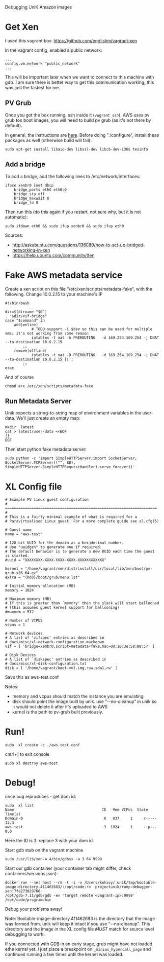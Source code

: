 Debugging UniK Amazon images
# Get Xen

I used this vagrant box: https://github.com/englishm/vagrant-xen

In the vagrant config, enabled a public network:
```
...
config.vm.network "public_network"
...

```

This will be important later when we want to connect to this machine with gdb.
I am sure there is better way to get this communication working, this was just the fastest for me.

## PV Grub
Once you got the box running, ssh inside it (```vagrant ssh```). 
AWS uses pv grub too boot images, you will need to build pv grub (as it's not there by default).

In general, the instructions are [here](http://wiki.xen.org/wiki/PvGrub
). Before doing "./configure", install these packages as well (otherwise build will fail):

```
sudo apt-get install libaio-dev libssl-dev libc6-dev-i386 texinfo
```

## Add a bridge

To add a bridge, add the following lines to /etc/network/interfaces:
```
iface xenbr0 inet dhcp
    bridge_ports eth0 eth0:0
    bridge_stp off
    bridge_maxwait 0
    bridge_fd 0
```

Then run this (do this again if you restart, not sure why, but it is not automatic):

```
sudo ifdown eth0 && sudo ifup xenbr0 && sudo ifup eth0
```

Sources:
- http://askubuntu.com/questions/136089/how-to-set-up-bridged-networking-in-xen
- https://help.ubuntu.com/community/Xen



# Fake AWS metadata service

Create a xen script on this file "/etc/xen/scripts/metadata-fake", with the following. 
Change 10.0.2.15 to your machine's IP

```
#!/bin/bash

dir=$(dirname "$0")
. "$dir/vif-bridge"
case "$command" in
    add|online) 
            # TODO support -i $dev so this can be used for multiple vms; it's not working from some reason
            iptables -t nat -A PREROUTING   -d 169.254.169.254 -j DNAT --to-destination 10.0.2.15 
        ;;
    remove|offline)
            iptables -t nat -D PREROUTING   -d 169.254.169.254 -j DNAT --to-destination 10.0.2.15 || : 
        ;;
esac
```

And of course

```chmod a+x /etc/xen/scripts/metadata-fake```

## Run Metadata Server

Unik expects a string-to-string map of environment variables in the user-data.
We'll just create an empty map:

```
mkdir  latest
cat > latest/user-data <<EOF
{}
EOF
```

Then start python fake metadata server:
```
sudo python -c 'import SimpleHTTPServer;import SocketServer; SocketServer.TCPServer(("", 80), SimpleHTTPServer.SimpleHTTPRequestHandler).serve_forever()'
```

# XL Config file


```
# Example PV Linux guest configuration
# =====================================================================
#
# This is a fairly minimal example of what is required for a
# Paravirtualised Linux guest. For a more complete guide see xl.cfg(5)

# Guest name
name = "aws-test"

# 128-bit UUID for the domain as a hexadecimal number.
# Use "uuidgen" to generate one if required.
# The default behavior is to generate a new UUID each time the guest is started.
#uuid = "XXXXXXXX-XXXX-XXXX-XXXX-XXXXXXXXXXXX"

kernel = "/home/vagrant/xen/dist/install/usr/local/lib/xen/boot/pv-grub-x86_64.gz"
extra = "(hd0)/boot/grub/menu.lst"

# Initial memory allocation (MB)
memory = 1024

# Maximum memory (MB)
# If this is greater than `memory' then the slack will start ballooned
# (this assumes guest kernel support for ballooning)
#maxmem = 512

# Number of VCPUS
vcpus = 1

# Network devices
# A list of 'vifspec' entries as described in
# docs/misc/xl-network-configuration.markdown
vif = [ 'bridge=xenbr0,script=metadata-fake,mac=00:16:3e:58:88:57' ]

# Disk Devices
# A list of `diskspec' entries as described in
# docs/misc/xl-disk-configuration.txt
disk = [ '/home/vagrant/boot-vol.img,raw,sda1,rw' ]
```

Save this as aws-test.conf

Notes:
- memory and vcpus should match the instance you are emulating
- disk should point the image built by unik. use "--no-cleanup" in unik so it would not delete it after it's uploaded to AWS
- kernel is the path to pv-grub built previously.

# Run! 

```
sudo  xl create -c ./aws-test.conf
```

cntrl+] to exit console

```
sudo xl destroy aws-test
```

# Debug! 
once bug reproduces - get dom id:

```
sudo  xl list
Name                                        ID   Mem VCPUs	State	Time(s)
Domain-0                                     0   837     1     r-----      12.3
aws-test                                     3  1024     1     --p---       0.0
```

Here the ID is 3. replace 3 with your dom id.

Start gdb stub on the vagrant machine
```
sudo /usr/lib/xen-4.4/bin/gdbsx -a 3 64 9999
```

Start our gdb container (your container tab might differ, check containers/versions.json):
```
docker run --net host --rm -t -i -v /Users/kohavy/.unik/tmp/bootable-image-directory.411462683/:/opt/code:ro  projectunik/rump-debugger-xen:7fa273029766
/opt/gdb-7.11/gdb/gdb -ex 'target remote <vagrant-ip>:9999' /opt/code/program.bin
```

Debug your problems away!

Note: Bootable-image-directory.411462683 is the directory that the image was formed from. unik will keep it intact if you use "--no-cleanup".
This directory and the image in the XL config file *MUST* match for source level debugging to work!


If you connected with GDB in an early stage, grub might have not loaded ethe kernel yet.
I just place a breakpoint on ```_minios_hypercall_page``` and continued running a few times until the kernel was loaded.